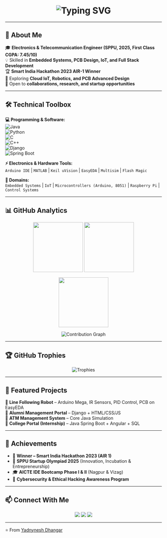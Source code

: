 <!-- Typing Intro -->
<h1 align="center">
  <img src="https://readme-typing-svg.herokuapp.com?font=Fira+Code&weight=600&size=26&pause=1000&color=FF5733&center=true&vCenter=true&random=false&width=600&lines=Hi+👋,+I'm+Yadnynesh+Dhangar;Electronics+%26+Telecommunication+Engineer;Embedded+Systems+%7C+IoT+%7C+PCB+Design;Full+Stack+Developer+%7C+Tech+Explorer" alt="Typing SVG" />
</h1>

---

## 🌟 About Me
🎓 **Electronics & Telecommunication Engineer (SPPU, 2025, First Class CGPA: 7.45/10)**  
💡 Skilled in **Embedded Systems, PCB Design, IoT, and Full Stack Development**  
🏆 **Smart India Hackathon 2023 AIR-1 Winner**  
🚀 Exploring **Cloud IoT, Robotics, and PCB Advanced Design**  
💼 Open to **collaborations, research, and startup opportunities**  

---

## 🛠️ Technical Toolbox  

**💻 Programming & Software:**  
![Java](https://img.shields.io/badge/Java-orange?style=for-the-badge&logo=openjdk&logoColor=white)  
![Python](https://img.shields.io/badge/Python-blue?style=for-the-badge&logo=python&logoColor=white)  
![C](https://img.shields.io/badge/C-grey?style=for-the-badge&logo=c&logoColor=white)  
![C++](https://img.shields.io/badge/C++-00599C?style=for-the-badge&logo=c%2B%2B&logoColor=white)  
![Django](https://img.shields.io/badge/Django-darkgreen?style=for-the-badge&logo=django&logoColor=white)  
![Spring Boot](https://img.shields.io/badge/SpringBoot-brightgreen?style=for-the-badge&logo=spring&logoColor=white)  

**⚡ Electronics & Hardware Tools:**  
`Arduino IDE` | `MATLAB` | `Keil uVision` | `EasyEDA` | `Multisim` | `Flash Magic`  

**📡 Domains:**  
`Embedded Systems` | `IoT` | `Microcontrollers (Arduino, 8051)` | `Raspberry Pi` | `Control Systems`  

---

## 📊 GitHub Analytics  

<p align="center">
  <img src="https://github-readme-stats.vercel.app/api?username=your-username&show_icons=true&theme=tokyonight&hide_border=true" height="160" />
  <img src="https://github-readme-stats.vercel.app/api/top-langs/?username=your-username&layout=compact&theme=tokyonight&hide_border=true" height="160" />
</p>

<p align="center">
  <img src="https://github-readme-streak-stats.herokuapp.com/?user=your-username&theme=tokyonight&hide_border=true" height="160" />
</p>

<p align="center">
  <img src="https://github-readme-activity-graph.vercel.app/graph?username=your-username&theme=tokyo-night&hide_border=true" alt="Contribution Graph" />
</p>

---

## 🏆 GitHub Trophies  
<p align="center">
  <img src="https://github-profile-trophy.vercel.app/?username=your-username&theme=radical&no-frame=true&margin-w=10&row=1&column=6" alt="Trophies" />
</p>

---

## 🚀 Featured Projects  

🔹 **Line Following Robot** – Arduino Mega, IR Sensors, PID Control, PCB on EasyEDA  
🔹 **Alumni Management Portal** – Django + HTML/CSS/JS  
🔹 **ATM Management System** – Core Java Simulation  
🔹 **College Portal (Internship)** – Java Spring Boot + Angular + SQL  

---

## 🎯 Achievements  

- 🥇 **Winner – Smart India Hackathon 2023 (AIR 1)**  
- 🚀 **SPPU Startup Olympiad 2025** (Innovation, Incubation & Entrepreneurship)  
- 🎓 **AICTE IDE Bootcamp Phase I & II** (Nagpur & Vizag)  
- 📜 **Cybersecurity & Ethical Hacking Awareness Program**  

---

## 📫 Connect With Me  

<p align="center">
  <a href="mailto:yadnyneshdhangar@mail.com"><img src="https://img.shields.io/badge/Gmail-red?style=for-the-badge&logo=gmail&logoColor=white"></a>
  <a href="https://linkedin.com/in/your-link"><img src="https://img.shields.io/badge/LinkedIn-blue?style=for-the-badge&logo=linkedin&logoColor=white"></a>
  <a href="https://github.com/your-username"><img src="https://img.shields.io/badge/GitHub-black?style=for-the-badge&logo=github&logoColor=white"></a>
</p>

---

⭐️ From [Yadnynesh Dhangar](https://github.com/your-username)
